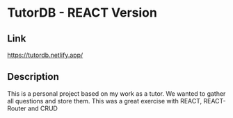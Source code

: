 # TutorDB - REACT Version

## Link

https://tutordb.netlify.app/

## Description

This is a personal project based on my work as a tutor. We wanted to gather all questions and store them. This was a great exercise with REACT, REACT-Router and CRUD
